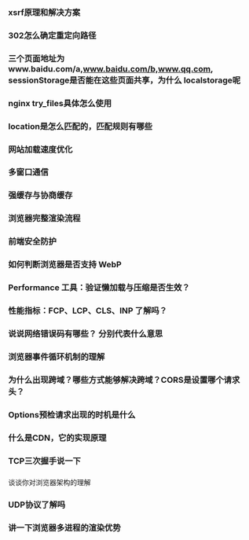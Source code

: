 ### xsrf原理和解决方案

### 302怎么确定重定向路径

### 三个页面地址为www.baidu.com/a,www.baidu.com/b,www.qq.com, sessionStorage是否能在这些页面共享，为什么 localstorage呢


### nginx try_files具体怎么使用

### location是怎么匹配的，匹配规则有哪些

### 网站加载速度优化

### 多窗口通信



### 强缓存与协商缓存

### 浏览器完整渲染流程

### 前端安全防护

### 如何判断浏览器是否支持 WebP

### Performance 工具：验证懒加载与压缩是否生效？

### 性能指标：FCP、LCP、CLS、INP 了解吗？

### 说说网络错误码有哪些？ 分别代表什么意思

### 浏览器事件循环机制的理解

### 为什么出现跨域？哪些方式能够解决跨域？CORS是设置哪个请求头？

### Options预检请求出现的时机是什么

### 什么是CDN，它的实现原理

### TCP三次握手说一下


### 
谈谈你对浏览器架构的理解

### UDP协议了解吗

### 讲一下浏览器多进程的渲染优势